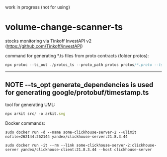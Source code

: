 work in progress (not for using)

# volume-change-scanner-ts

stocks monitoring via Tinkoff InvestAPI v2 (https://github.com/Tinkoff/investAPI)

command for generating *.ts files from proto contracts (folder protos):
```ts
npx protoc --ts_out ./protos_ts --proto_path protos protos/*.proto --ts_opt generate_dependencies
```
---
**NOTE**
--ts_opt generate_dependencies is used for generating google/protobuf/timestamp.ts
---
tool for generating UML:
```ts
npx arkit src/ -o arkit.svg
```
Docker commands:
```
sudo docker run -d --name some-clickhouse-server-2 --ulimit nofile=262144:262144 yandex/clickhouse-server:21.8.3.44
```
```
sudo docker run -it --rm --link some-clickhouse-server-2:clickhouse-server yandex/clickhouse-client:21.8.3.44 --host clickhouse-server
```
